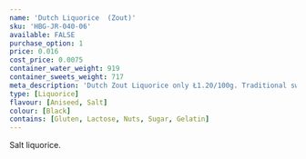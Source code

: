 ```yaml
---
name: 'Dutch Liquorice  (Zout)'
sku: 'HBG-JR-040-06'
available: FALSE
purchase_option: 1
price: 0.016
cost_price: 0.0075
container_water_weight: 919
container_sweets_weight: 717
meta_description: 'Dutch Zout Liquorice only Ł1.20/100g. Traditional sweets and more at Humbugs Confectionery  Store. Specialists in satisfying your sweet tooth!'
type: [Liquorice]
flavour: [Aniseed, Salt]
colour: [Black]
contains: [Gluten, Lactose, Nuts, Sugar, Gelatin]
---
```

Salt liquorice.